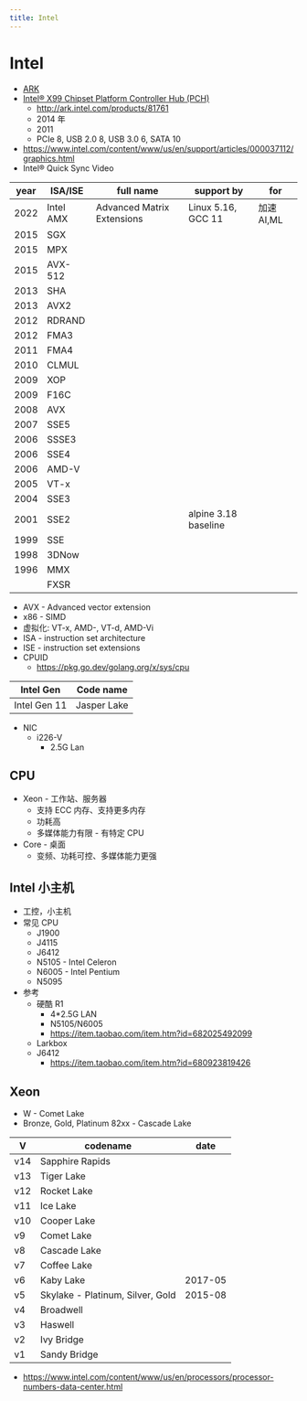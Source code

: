 ```yaml
---
title: Intel
---
```


# Intel

- [ARK](http://ark.intel.com/)
- [Intel® X99 Chipset Platform Controller Hub (PCH)](https://en.wikipedia.org/wiki/Intel_X99)
  - http://ark.intel.com/products/81761
  - 2014 年
  - 2011
  - PCIe 8, USB 2.0 8, USB 3.0 6, SATA 10
- https://www.intel.com/content/www/us/en/support/articles/000037112/graphics.html
- Intel® Quick Sync Video

| year | ISA/ISE   | full name                  | support by         | for        |
| ---- | --------- | -------------------------- | ------------------ | ---------- |
| 2022 | Intel AMX | Advanced Matrix Extensions | Linux 5.16, GCC 11 | 加速 AI,ML |
| 2015 | SGX       |
| 2015 | MPX       |
| 2015 | AVX-512   |
| 2013 | SHA       |
| 2013 | AVX2      |
| 2012 | RDRAND    |
| 2012 | FMA3      |
| 2011 | FMA4      |
| 2010 | CLMUL     |
| 2009 | XOP       |
| 2009 | F16C      |
| 2008 | AVX       |
| 2007 | SSE5      |
| 2006 | SSSE3     |
| 2006 | SSE4      |
| 2006 | AMD-V     |
| 2005 | VT-x      |
| 2004 | SSE3      |
| 2001 | SSE2      |                            | alpine 3.18 baseline
| 1999 | SSE       |
| 1998 | 3DNow     |
| 1996 | MMX       |
|      | FXSR      |

- AVX - Advanced vector extension
- x86 - SIMD
- 虚拟化: VT-x, AMD-, VT-d, AMD-Vi
- ISA - instruction set architecture
- ISE - instruction set extensions
- CPUID
  - https://pkg.go.dev/golang.org/x/sys/cpu

<!--
MB X99 2k+
I7 7700k 2k+
https://ark.intel.com/products/97129
Q1'17
4x8
4.2G
Sockets 2011
DDR4 8G 0.4k _ 2 = 1k
DDR4 16G 0.9 _ 2 = 2k
GTX 1080 5k
SSD 256G 0.5k
SSD M.2 256G 0.6k
SSD M.2 1T 2k
Disk 3T 0.5k

E5-4669 v3 20k
https://ark.intel.com/products/85766
Q2'15
18x36
2.1G

https://en.wikipedia.org/wiki/Computer_form_factor
https://en.wikipedia.org/wiki/Mini-STX

-->

| Intel Gen    | Code name   |
| ------------ | ----------- |
| Intel Gen 11 | Jasper Lake |

- NIC
  - i226-V
    - 2.5G Lan

## CPU

- Xeon - 工作站、服务器
  - 支持 ECC 内存、支持更多内存
  - 功耗高
  - 多媒体能力有限 - 有特定 CPU
- Core - 桌面
  - 变频、功耗可控、多媒体能力更强

## Intel 小主机

- 工控，小主机
- 常见 CPU
  - J1900
  - J4115
  - J6412
  - N5105 - Intel Celeron
  - N6005 - Intel Pentium
  - N5095
- 参考
  - 硬酷 R1
    - 4\*2.5G LAN
    - N5105/N6005
    - https://item.taobao.com/item.htm?id=682025492099
  - Larkbox
  - J6412
    - https://item.taobao.com/item.htm?id=680923819426

## Xeon

- W - Comet Lake
- Bronze, Gold, Platinum 82xx - Cascade Lake

| V   | codename                         | date    |
| --- | -------------------------------- | ------- |
| v14 | Sapphire Rapids                  |
| v13 | Tiger Lake                       |
| v12 | Rocket Lake                      |
| v11 | Ice Lake                         |
| v10 | Cooper Lake                      |
| v9  | Comet Lake                       |
| v8  | Cascade Lake                     |
| v7  | Coffee Lake                      |
| v6  | Kaby Lake                        | 2017-05 |
| v5  | Skylake - Platinum, Silver, Gold | 2015-08 |
| v4  | Broadwell                        |
| v3  | Haswell                          |
| v2  | Ivy Bridge                       |
| v1  | Sandy Bridge                     |

- https://www.intel.com/content/www/us/en/processors/processor-numbers-data-center.html
